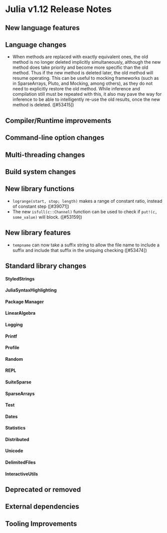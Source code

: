 Julia v1.12 Release Notes
========================

New language features
---------------------

Language changes
----------------

 - When methods are replaced with exactly equivalent ones, the old method is no
   longer deleted implicitly simultaneously, although the new method does take
   priority and become more specific than the old method. Thus if the new
   method is deleted later, the old method will resume operating. This can be
   useful to mocking frameworks (such as in SparseArrays, Pluto, and Mocking,
   among others), as they do not need to explicitly restore the old method.
   While inference and compilation still must be repeated with this, it also
   may pave the way for inference to be able to intelligently re-use the old
   results, once the new method is deleted. ([#53415])

Compiler/Runtime improvements
-----------------------------

Command-line option changes
---------------------------

Multi-threading changes
-----------------------

Build system changes
--------------------

New library functions
---------------------

* `logrange(start, stop; length)` makes a range of constant ratio, instead of constant step ([#39071])
* The new `isfull(c::Channel)` function can be used to check if `put!(c, some_value)` will block. ([#53159])

New library features
--------------------

* `tempname` can now take a suffix string to allow the file name to include a suffix and include that suffix in
  the uniquing checking ([#53474])

Standard library changes
------------------------

#### StyledStrings

#### JuliaSyntaxHighlighting

#### Package Manager

#### LinearAlgebra

#### Logging

#### Printf

#### Profile

#### Random

#### REPL

#### SuiteSparse

#### SparseArrays

#### Test

#### Dates

#### Statistics

#### Distributed

#### Unicode

#### DelimitedFiles

#### InteractiveUtils

Deprecated or removed
---------------------

External dependencies
---------------------

Tooling Improvements
--------------------

<!--- generated by NEWS-update.jl: -->
